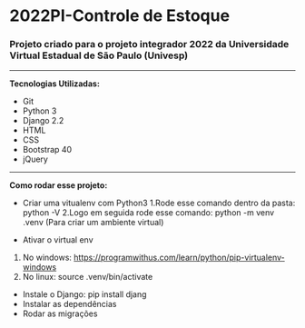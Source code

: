 # 2022PI-Controle de Estoque

### Projeto criado para o projeto integrador 2022 da Universidade Virtual Estadual de São Paulo (Univesp)
-----
**Tecnologias Utilizadas:**

- Git
- Python 3
- Django 2.2
- HTML
- CSS
- Bootstrap 40
- jQuery
 ----
 
 **Como rodar esse projeto:**
 
 - Criar uma vitualenv com Python3
 1.Rode esse comando dentro da pasta:  python -V
 2.Logo em seguida rode esse comando: python -m venv .venv (Para criar um ambiente virtual)
 
 - Ativar o virtual env
1. No windows: https://programwithus.com/learn/python/pip-virtualenv-windows
2. No linux: source .venv/bin/activate

- Instale o Django: pip install djang
- Instalar as dependências
- Rodar as migrações
